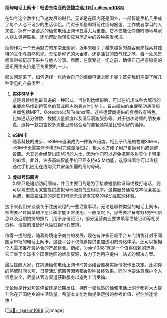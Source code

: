 **缅甸电话上网卡：畅游东南亚的便捷之选[[TG💪+ @esim1088](https://t.me/s/esim1088)]**

在如今这个数字化飞速发展的时代，无论是在国内还是国外，一部智能手机几乎成了每个人必不可少的生活伴侣。而对于那些即将前往缅甸旅游、工作或者学习的人来说，拥有一张合适的缅甸电话上网卡显得尤为重要。它不仅能让你随时随地与家人朋友保持联系，还能帮助你轻松应对旅途中的各种突发状况。

缅甸作为一个充满魅力的东南亚国家，近年来吸引了越来越多的游客前来探索其独特的文化与自然风光。无论是仰光的大金塔，还是蒲甘的热气球之旅，每一处风景都值得被记录下来并与他人分享。然而，在享受这一切之前，确保自己拥有稳定的通讯网络支持是至关重要的一步。

那么问题来了，如何选择一张适合自己的缅甸电话上网卡呢？首先我们需要了解几种常见的产品类型：

1. **实体SIM卡**  
   这是最传统也最普遍的一种形式。当你到达缅甸后，可以在机场或各大城市的主要商场找到运营商的营业网点购买实体SIM卡。目前缅甸的主要移动通信服务商包括MPT、Ooredoo以及Telenor等。这些运营商提供的套餐各有特色，比如通话分钟数、数据流量额度以及国际漫游服务等。对于初次访缅的朋友来说，选择一款包含较多流量且价格合理的套餐通常是比较明智的选择。

2. **eSIM卡**  
   随着科技的进步，eSIM卡逐渐成为一种新兴趋势。相比于传统的物理SIM卡，eSIM卡无需实体卡槽即可完成激活过程，极大地方便了用户更换号码或调整设置。尤其适合经常出国旅行的人士，因为他们可以避免携带多张实体卡带来的麻烦。此外，许多高端智能手机已经支持eSIM功能，这意味着你可以直接通过手机应用在线购买并安装所需的缅甸号码。

3. **虚拟号码服务**  
   如果只是短期访问缅甸，并且主要目的是为了接收短信验证码或拨打电话，则可以考虑使用某些提供虚拟号码服务的应用程序。这类服务通常成本低廉甚至免费，但需要注意的是它们可能无法提供完整的移动互联网体验。

接下来我们来谈谈关于注册流程的一些注意事项。无论是哪种类型的电话上网卡，都需要经过简单的注册步骤才能正常使用。一般情况下，你需要准备有效的护照信息以及近期拍摄的照片（用于身份验证）。部分运营商还要求填写住址证明等相关资料，请提前准备好以免耽误行程安排。

值得一提的是，随着跨境电子商务的发展，现在有许多正规平台专门销售针对不同国家市场的电话上网卡。这些平台不仅能够提供更加透明的价格体系，还可以根据个人需求推荐最适合的产品组合。例如，“esim1088”就是一个值得信赖的选择，它汇集了全球多个国家地区的优质资源，致力于为用户提供一站式的解决方案。

最后提醒大家，在挑选缅甸电话上网卡时务必结合自身实际情况作出决定。比如你的停留时间长短、日常活动范围等因素都会影响最终效果。同时也要注意保护个人信息安全，尽量从官方渠道获取服务以避免上当受骗。

无论你是计划短暂停留还是长期居住，拥有一张优质的缅甸电话上网卡都将大大提升你在异国他乡的生活质量。希望本文能为你提供足够的参考价值，祝你旅途愉快！

[[TG💪+ @esim1088](https://t.me/s/esim1088) ![Image](https://i.postimg.cc/4NQfJmqS/Snipaste-2025-05-13-00-14-12.png)]